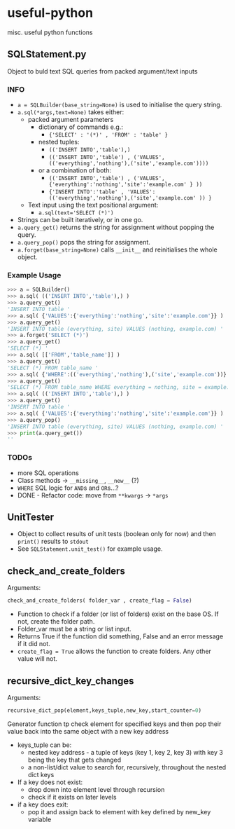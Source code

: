 # useful-python
misc. useful python functions

## SQLStatement.py
Object to buld text SQL queries from packed argument/text inputs

### INFO
- `a = SQLBuilder(base_string=None)` is used to initialise the query string.
- `a.sql(*args,text=None)` takes either:
    - packed argument parameters
        - dictionary of commands e.g.:
            - `{'SELECT' : '(*)' , 'FROM' : 'table' }`
        - nested tuples:
            - `(('INSERT INTO','table'),)`
            - `(('INSERT INTO','table') , ('VALUES',(('everything','nothing'),('site','example.com'))))`
        - or a combination of both:
            - `(('INSERT INTO','table') , ('VALUES',{'everything':'nothing','site':'example.com' } ))`
            - `{'INSERT INTO':'table' , 'VALUES': (('everything','nothing'),('site','example.com' )) }`
    - Text input using the text positional argument:
        - `a.sql(text='SELECT (*)')`
- Strings can be built iteratively, or in one go.
- `a.query_get()` returns the string for assignment without popping the query.
- `a.query_pop()` pops the string for assignment.
- `a.forget(base_string=None)` calls `__init__` and reinitialises the whole object.

### Example Usage
```python
>>> a = SQLBuilder()
>>> a.sql( (('INSERT INTO','table'),) )
>>> a.query_get()
'INSERT INTO table '
>>> a.sql( {'VALUES':{'everything':'nothing','site':'example.com'}} )
>>> a.query_get()
'INSERT INTO table (everything, site) VALUES (nothing, example.com) '
>>> a.forget('SELECT (*)')
>>> a.query_get()
'SELECT (*) '
>>> a.sql( [['FROM','table_name']] )
>>> a.query_get()
'SELECT (*) FROM table_name '
>>> a.sql( {'WHERE':(('everything','nothing'),('site','example.com'))} )
>>> a.query_get()
'SELECT (*) FROM table_name WHERE everything = nothing, site = example.com '
>>> a.sql( (('INSERT INTO','table'),) )
>>> a.query_get()
'INSERT INTO table '
>>> a.sql( {'VALUES':{'everything':'nothing','site':'example.com'}} )
>>> a.query_pop()
'INSERT INTO table (everything, site) VALUES (nothing, example.com) '
>>> print(a.query_get())
''
```
### TODOs
- more SQL operations
- Class methods -> `__missing__`, `__new__` (?)
- `WHERE` SQL logic for `AND`s and `OR`s...?
- DONE - Refactor code: move from `**kwargs` -> `*args`

## UnitTester
- Object to collect results of unit tests (boolean only for now) and then `print()` results to `stdout`
- See `SQLStatement.unit_test()` for example usage.

## check_and_create_folders
Arguments:
```python
check_and_create_folders( folder_var , create_flag = False)
```
- Function to check if a folder (or list of folders) exist on the base OS. If not, create the folder path.
- Folder_var must be a string or list input.
- Returns True if the function did something, False and an error message if it did not.
- `create_flag = True` allows the function to create folders. Any other value will not.

## recursive_dict_key_changes
Arguments:
```python
recursive_dict_pop(element,keys_tuple,new_key,start_counter=0)
```
Generator function tp check element for specified keys and then pop their value back into the same object with a new key address
- keys_tuple can be:
	- nested key address - a tuple of keys (key 1, key 2, key 3) with key 3 being the key that gets changed
	- a non-list/dict value to search for, recursively, throughout the nested dict keys
- If a key does not exist:
	- drop down into element level through recursion
	- check if it exists on later levels
- if a key does exit:
	- pop it and assign back to element with key defined by new_key variable
